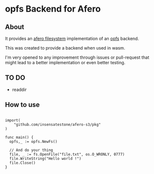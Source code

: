 # opfs Backend for Afero

## About
It provides an [afero filesystem](https://github.com/spf13/afero/) implementation of an [opfs](https://developer.mozilla.org/en-US/docs/Web/API/File_System_API/Origin_private_file_system) backend.

This was created to provide a backend when used in wasm.

I'm very opened to any improvement through issues or pull-request that might lead to a better implementation or even
better testing.

## TO DO
- readdir

## How to use
```golang

import(
	"github.com/insensatestone/afero-s3/pkg"
)

func main() {
  opfs,_ := opfs.NewFs()

  // And do your thing
  file, _ := fs.OpenFile("file.txt", os.O_WRONLY, 0777)
  file.WriteString("Hello world !")
  file.Close()
}
```
